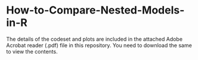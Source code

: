 # How-to-Compare-Nested-Models-in-R

The details of the codeset and plots are included in the attached Adobe Acrobat reader (.pdf) file in this repository. 
You need to download the same to view the contents.
